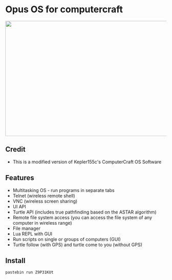 # Opus OS for computercraft

<img src="https://github.com/VibeOnline/opus-code-wiki/blob/main/assets/images/opus.gif?raw=true" width="540" height="360">

## Credit
* This is a modified version of Kepler155c's ComputerCraft OS Software

## Features
* Multitasking OS - run programs in separate tabs
* Telnet (wireless remote shell)
* VNC (wireless screen sharing)
* UI API
* Turtle API (includes true pathfinding based on the ASTAR algorithm)
* Remote file system access (you can access the file system of any computer in wireless range)
* File manager
* Lua REPL with GUI
* Run scripts on single or groups of computers (GUI)
* Turtle follow (with GPS) and turtle come to you (without GPS)

## Install
```
pastebin run Z9P31KUt
```
